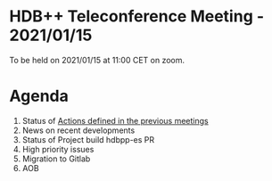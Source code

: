 # HDB++ Teleconference Meeting - 2021/01/15

To be held on 2021/01/15 at 11:00 CET on zoom.

# Agenda
 
 1. Status of [Actions defined in the previous meetings](https://github.com/tango-controls-hdbpp/meeting-minutes/blob/master/2020-11-06/Minutes.md#summary-of-remaining-actions)
 2. News on recent developments
 3. Status of Project build hdbpp-es PR
 4. High priority issues
 5. Migration to Gitlab
 7. AOB
